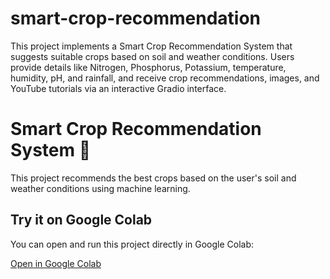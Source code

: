 # smart-crop-recommendation
This project implements a Smart Crop Recommendation System that suggests suitable crops based on soil and weather conditions. Users provide details like Nitrogen, Phosphorus, Potassium, temperature, humidity, pH, and rainfall, and receive crop recommendations, images, and YouTube tutorials via an interactive Gradio interface.

# Smart Crop Recommendation System 🌾

This project recommends the best crops based on the user's soil and weather conditions using machine learning.

## Try it on Google Colab

You can open and run this project directly in Google Colab:

[Open in Google Colab](https://colab.research.google.com/drive/1dqev4qUJQtKnbkCRQt-OCVuXvgHwvnrt?usp=sharing)
